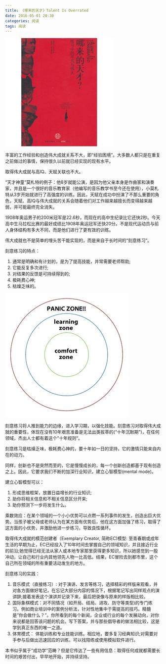 ```yaml
---
title: 《哪来的天才》Talent Is Overrated
date: 2016-05-01 20:30
categories: 阅读
tags: 阅读
---
```


![哪来的天才封面](/assets/images/book/talentisoverrated.jpg)

丰富的工作经验和创造伟大成就关系不大，即“经验困境”。大多数人都只是在重复之前做过的事情，保持很久以前就已经实现的现有水平。

取得伟大成就与高IQ、天赋关联也不大。

“天才神童”莫札特的例子：他8岁就能公演，是因为他父亲本身是作曲家和演奏家，并且是一个很好的音乐教育家（他编写的音乐教学书至今还在使用），小莫札特从3岁开始就进行了高强度的训练。因此，天赋在成功中扮演了不那么重要的角色，天赋、高IQ与伟大成就的关系会随着他们对工作越来越擅长而变得越来越弱，并可能最终完全消失。

1908年奥运男子的200米冠军是22.6秒，而现在的高中生纪录比它还快2秒。今天高中生马拉松比赛的最好成绩比1908年奥运冠军还快20分。不是现代运动员与前人身体结构有多大不同，而是他们进行了更有效的训练。

伟大成就也不是简单的埋头苦干能实现的，而是来自于长时间的“刻意练习”。

刻意练习的特点：

1. 通常是明确和有计划的，是为了提高技能，并常需要老师帮助;
1. 它能反复多次进行;
1. 对结果的反馈是可持续得到的;
1. 极耗费心神;
1. 枯燥乏味的。

![舒适区，学习区，恐慌区](/assets/images/comfort-zone.jpg)

刻意练习将人推到能力的边缘，进入学习期，以强化技能。刻意练习对取得伟大成就的重要性，体现在没有10年艰苦准备是无法出类拔萃的(“十年沉默期")，在任何领域，杰出人士都有着这个”十年规则“。

刻意练习是枯燥乏味，极耗费心神的，要十年如一日的坚持，它的激情只能来自内在的动力。

同样，创新也不是突然而至的，它是慢慢成长的，每一个创新创造都基于现有创造之上。因此，它要求我们不断的加深行业知识，建立心智模型(mental mode)。

建立心智模型可以：

1. 形成思维框架，放置日益增长的行业知识;
1. 助你将相关信息和不相关信息区分开来;
1. 助你预测下一步将发生什么。

乘数效应：在某个领域的一个小小优势可以点燃一系列事件的发生，创造出巨大优势。当孩子被父母或老师认为在某方面有优势后，他在这方面加强了练习，取得了这方面的小优势，并激励他进一步练习，导致良性循环。

取得伟大成就的模范创建者（Exemplary Creator, 简称EC)模型: 至青春期或成年生活的早期为止，EC已经投入了10年时间去掌握自己的领域知识，并且接近行业的前沿;她觉得已经无法从家人或本地专家那里获得更多知识，所以她感觉到一股冲动，让自己和行业内其他领先人物一比高低。结果，EC冒险去到都市里，这个自己所在领域的所有重要活动发生的地方。

刻意练习的实践：

1. 音乐模式（直接练习）: 对于演讲、发言等练习，选择精彩的样版来观看，并对各方面做好笔记，在忘记大部分内容的情况下，根据笔记写出同样观点的演讲辞;接着发表这个演讲并记录下来，最后把录像与原来的样版相比较。
2. 国际象棋模式：对不同情况（如开局、结局、进攻、防守等类型)的专门练习。例如商业培训中的案例分析法，针对性地集中于需提高的技巧。精髓是”你会做什么？”。你所看到的每个新闻，企业或行业的每个发展动向，对你来说都是回答该问题的机会。写下答案，并与那些倡导者的做法相比较，这是学到真正东西的唯一之道。
3. 体育模式： 体能训练和专业技能训练。相应地，要多复习经典知识;对需要对手参与后做出迅速回应的训练，可以找陪练或使用模拟软件进行。

本书似乎属于“成功学”范畴？但是它传达了一些有用信息：取得任何成就都需要长时间的艰苦付出，早早地开始，并持续坚持。
